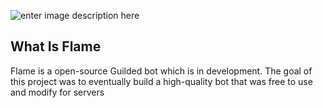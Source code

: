 ![enter image description here](https://img.guildedcdn.com/ContentMediaGenericFiles/44baedbc803c84f9d89de2ce20de86cf-Full.webp?w=2800&h=800)
## What Is Flame

Flame is a open-source Guilded bot which is in development. The goal of this project was to eventually build a high-quality bot that was free to use
and modify for servers
